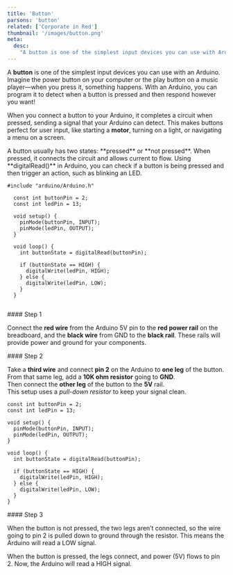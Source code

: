 ```yaml
---
title: 'Button'
parsons: 'button'
related: ['Corporate in Red']
thumbnail: '/images/button.png'
meta:
  desc:
    "A button is one of the simplest input devices you can use with Arduino. Here's how you can detect when it's pressed!"
---
```


A **button** is one of the simplest input devices you can use with an Arduino. Imagine the power button on your computer or the play button on a music player—when you press it, something happens. With an Arduino, you can program it to detect when a button is pressed and then respond however you want!

When you connect a button to your Arduino, it completes a circuit when pressed, sending a signal that your Arduino can detect. This makes buttons perfect for user input, like starting a **motor**, turning on a light, or navigating a menu on a screen.

<collapsible title="Button Basics">
A button usually has two states: **pressed** or **not pressed**. When pressed, it connects the circuit and allows current to flow. Using **digitalRead()** in Arduino, you can check if a button is being pressed and then trigger an action, such as blinking an LED.

```arduino/
#include "arduino/Arduino.h"

  const int buttonPin = 2;
  const int ledPin = 13;

  void setup() {
    pinMode(buttonPin, INPUT);
    pinMode(ledPin, OUTPUT);
  }

  void loop() {
    int buttonState = digitalRead(buttonPin);

    if (buttonState == HIGH) {
      digitalWrite(ledPin, HIGH);
    } else {
      digitalWrite(ledPin, LOW);
    }
  }


```

<step img="/images/button-circuit.png">
#### Step 1

Connect the **red wire** from the Arduino 5V pin to the **red power rail** on the breadboard, and the **black wire** from GND to the **black rail**. These rails will provide power and ground for your components.
</step>

<step img="/images/button-circuit.png">
#### Step 2

Take a **third wire** and connect **pin 2** on the Arduino to **one leg** of the button.  
From that same leg, add a **10K ohm resistor** going to **GND**.  
Then connect the **other leg** of the button to the **5V** rail.  
This setup uses a *pull-down resistor* to keep your signal clean.
</step>

<step>
<div slot="left">

```arduino
const int buttonPin = 2;
const int ledPin = 13;

void setup() {
  pinMode(buttonPin, INPUT);
  pinMode(ledPin, OUTPUT);
}

void loop() {
  int buttonState = digitalRead(buttonPin);

  if (buttonState == HIGH) {
    digitalWrite(ledPin, HIGH);
  } else {
    digitalWrite(ledPin, LOW);
  }
}
```
</div>
#### Step 3

When the button is not pressed, the two legs aren’t connected, so the wire going to pin 2 is pulled down to ground through the resistor. This means the Arduino will read a LOW signal.

When the button is pressed, the legs connect, and power (5V) flows to pin 2. Now, the Arduino will read a HIGH signal.

</step>
</collapsible>